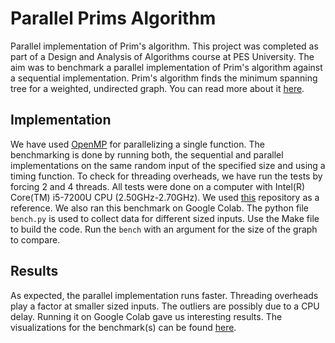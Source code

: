 # Parallel Prims Algorithm
Parallel implementation of Prim's algorithm. This project was completed as part of a Design and Analysis of Algorithms course at PES University. The aim was to benchmark a parallel implementation of Prim's algorithm against a sequential implementation. Prim's algorithm finds the minimum spanning tree for a weighted, undirected graph. You can read more about it [here](https://en.wikipedia.org/wiki/Prim%27s_algorithm).

## Implementation
We have used [OpenMP](https://www.openmp.org/) for parallelizing a single function. The benchmarking is done by running both, the sequential and parallel implementations on the same random input of the specified size and using a timing function. To check for threading overheads, we have run the tests by forcing 2 and 4 threads. All tests were done on a computer with Intel(R) Core(TM) i5-7200U CPU (2.50GHz-2.70GHz). We used [this](https://github.com/Parth-31/Parallel-Prims-Algorithm-using-OpenMP) repository as a reference.
We also ran this benchmark on Google Colab.
The python file ```bench.py``` is used to collect data for different sized inputs. Use the Make file to build the code. Run the ```bench```  with an argument for the size of the graph to compare.

## Results
As expected, the parallel implementation runs faster. Threading overheads play a factor at smaller sized inputs. The outliers are possibly due to a CPU delay. Running it on Google Colab gave us interesting results.
The visualizations for the benchmark(s) can be found [here](https://drive.google.com/open?id=1uSUaDjEXLD_WGnJ_ae-afxxdIaBNn0rE). 
